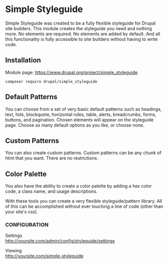 # Simple Styleguide #

Simple Styleguide was created to be a fully flexible styleguide for Drupal site
builders. This module creates the styleguide you need and nothing more. No
elements are required. No elements are added by default. And all this
functionality is fully accessible to site builders without having to write
code.

## Installation ##
Module page: https://www.drupal.org/project/simple_styleguide
```
composer require drupal/simple_styleguide
```

## Default Patterns ##

You can choose from a set of very basic default patterns such as headings, text,
lists, blockquote, horizontal rules, table, alerts, breadcrumbs, forms, buttons,
and pagination. Chosen elements will appear on the styleguide page. Choose as
many default options as you like, or choose none.

## Custom Patterns ##
You can also create custom patterns. Custom patterns can be any chunk of html
that you want. There are no restrictions.

## Color Palette ##
You also have the ability to create a color palette by adding a hex color code,
a class name, and usage descriptions.

With these tools you can create a very flexible styleguide/pattern library. All
of this can be accomplished without ever touching a line of code (other than
your site's css).

### CONFIGURATION ###

Settings  
http://yoursite.com/admin/config/styleguide/settings

Viewing  
http://yoursite.com/simple-styleguide

